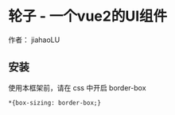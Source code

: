 # 轮子  -  一个vue2的UI组件

作者： jiahaoLU

## 安装

使用本框架前，请在 css 中开启 border-box

````
*{box-sizing: border-box;}
````